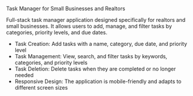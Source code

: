 Task Manager for Small Businesses and Realtors

Full-stack task manager application designed specifically for realtors and small businesses.
It allows users to add, manage, and filter tasks by categories, priority levels, and due dates.

  -  Task Creation: Add tasks with a name, category, due date, and priority level
  -  Task Management: View, search, and filter tasks by keywords, categories, and priority levels
  -  Task Deletion: Delete tasks when they are completed or no longer needed
  -  Responsive Design: The application is mobile-friendly and adapts to different screen sizes
